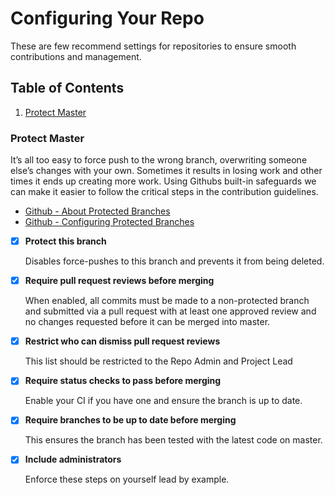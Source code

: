 # Configuring Your Repo

These are few recommend settings for repositories to ensure smooth contributions and management.


## Table of Contents

1. [Protect Master](#protect-master)


### Protect Master

It’s all too easy to force push to the wrong branch, overwriting someone else’s changes with your own. 
Sometimes it results in losing work and other times it ends up creating more work.
Using Githubs built-in safeguards we can make it easier to follow the critical steps in the contribution guidelines.

- [Github - About Protected Branches](https://help.github.com/articles/about-protected-branches/)
- [Github - Configuring Protected Branches](https://help.github.com/articles/configuring-protected-branches/)

- [x] **Protect this branch**
  
  Disables force-pushes to this branch and prevents it from being deleted.

- [x] **Require pull request reviews before merging**
  
  When enabled, all commits must be made to a non-protected branch and submitted via a pull request with at least one approved review and no changes requested before it can be merged into master.
  
- [x] **Restrict who can dismiss pull request reviews**
  
  This list should be restricted to the Repo Admin and Project Lead

- [x] **Require status checks to pass before merging** 

  Enable your CI if you have one and ensure the branch is up to date.

- [x] **Require branches to be up to date before merging**
  
  This ensures the branch has been tested with the latest code on master.
  
- [x] **Include administrators**

  Enforce these steps on yourself lead by example.
